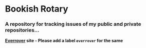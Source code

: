 # Bookish Rotary

### A repository for tracking issues of my public and private repositories...

**[Everrover](https://everrover.com) site - Please add a label `everrover` for  the same**
